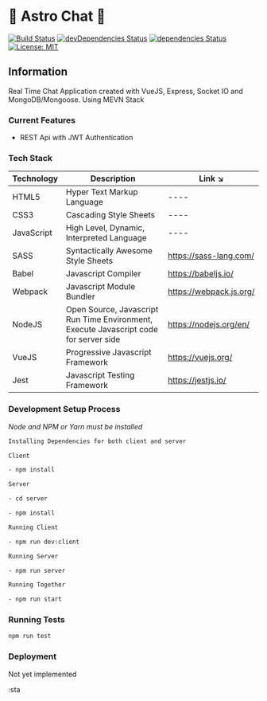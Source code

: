 # 🌠 Astro Chat 🌠

[![Build Status](https://travis-ci.org/luvuong-le/astro-chat.svg?branch=master)](https://travis-ci.org/luvuong-le/astro-chat)
[![devDependencies Status](https://david-dm.org/luvuong-le/astro-chat/dev-status.svg)](https://david-dm.org/luvuong-le/astro-chat?type=dev)
[![dependencies Status](https://david-dm.org/luvuong-le/astro-chat/status.svg)](https://david-dm.org/luvuong-le/astro-chat)
[![License: MIT](https://img.shields.io/badge/License-MIT-blue.svg)](https://opensource.org/licenses/MIT)

## Information

Real Time Chat Application created with VueJS, Express, Socket IO and MongoDB/Mongoose. Using MEVN Stack

### Current Features

-   REST Api with JWT Authentication

### Tech Stack

| Technology | Description                                                                           | Link ↘️                 |
| ---------- | ------------------------------------------------------------------------------------- | ----------------------- |
| HTML5      | Hyper Text Markup Language                                                            | ----                    |
| CSS3       | Cascading Style Sheets                                                                | ----                    |
| JavaScript | High Level, Dynamic, Interpreted Language                                             | ----                    |
| SASS       | Syntactically Awesome Style Sheets                                                    | https://sass-lang.com/  |
| Babel      | Javascript Compiler                                                                   | https://babeljs.io/     |
| Webpack    | Javascript Module Bundler                                                             | https://webpack.js.org/ |
| NodeJS     | Open Source, Javascript Run Time Environment, Execute Javascript code for server side | https://nodejs.org/en/  |
| VueJS      | Progressive Javascript Framework                                                      | https://vuejs.org/      |
| Jest       | Javascript Testing Framework                                                          | https://jestjs.io/      |

### Development Setup Process

_Node and NPM or Yarn must be installed_

```bash
Installing Dependencies for both client and server

Client

- npm install

Server

- cd server

- npm install

Running Client

- npm run dev:client

Running Server

- npm run server

Running Together

- npm run start
```

### Running Tests

```javascript
npm run test
```

### Deployment

Not yet implemented

:sta
